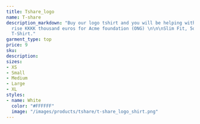 ```yaml
---
title: Tshare_logo
name: T-share
description_markdown: "Buy our logo tshirt and you will be helping with our goal to
  rise KKKK thousand euros for Acme foundation (ONG) \n\n\nSlim Fit, 5oz 100% Cotton
  T-Shirt."
garment_type: top
price: 9
sku: 
description: 
sizes:
- XS
- Small
- Medium
- Large
- XL
styles:
- name: White
  color: "#FFFFFF"
  image: "/images/products/tshare/t-share_logo_shirt.png"
---
```


